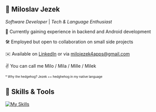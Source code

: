 ## 🦔 Miloslav Jezek
_Software Developer_ | _Tech & Language Enthusiast_

🌱 Currently gaining experience in backend and Android development

🛠️ Employed but open to collaboration on small side projects

✉️ Available on [LinkedIn](https://www.linkedin.com/in/miloslav-jezek/) or via milojezek4apps@gmail.com

✌️ You can call me Milo / Mila / Mille / Milek

<sub><sup>* Why the hedgehog? Jezek == hedghehog in my native language</sup></sub>


## 🔨 Skills & Tools

[![My Skills](https://skillicons.dev/icons?i=java,kotlin,spring,maven,postgres,git,github,idea,androidstudio,vscode&theme=light&perline=7)](https://skillicons.dev)

<!---
milojezek/milojezek is a ✨ special ✨ repository because its `README.md` (this file) appears on your GitHub profile.
You can click the Preview link to take a look at your changes.
--->

